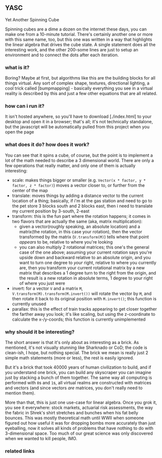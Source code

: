 ## YASC
Yet Another Spinning Cube

Spinning cubes are a dime a dozen on the internet these days, you can make
one from a 10-minute tutorial.  There's certainly another one or more with this same name, too, but this one was written in a way that highlights the linear algebra that drives the cube state.  A single statement does all the interesting work, and the other 200-some lines are just to setup an environment and to connect the dots after each iteration.

### what is it?
Boring? Maybe at first, but algorithms like this are the building blocks for
all things virtual.  Any sort of complex shape, textures, directional lighting,
a cool trick called [bumpmapping] - basically everything you see in a virtual
reality is described by this and just a few other equations that are all related.

### how can i run it?
It isn't hosted anywhere, so you'll have to download [./index.html] to your desktop and open it in a browser; that's all; it's not technically standalone, but the javascript will be automatically pulled from this project when you open the page

### what does it do? how does it work?
You can see that it spins a cube, of course, but the point is to implement a lot
of the math needed to describe a 3 dimensional world.  There are only a few operations that really matter, and only one of them is actually interesting:
- scale: makes things bigger or smaller (e.g. `Vector(x * factor, y * factor, z * factor)`) moves a vector closer to, or further from the center of the map
- translate: moves things by adding a distance vector to the current location of a thing; basically, if i'm at the gas station and need to go to the pet store 3 blocks south and 2 blocks east, then i need to translate my current position by 3-south, 2-east
- transform: this is the fun part where the rotation happens; it comes in two flavors that are actually the same (aka, matrix multiplication):
  - given a vector(roughly speaking, an absolute location) and a matrix(the rotation, in this case your rotation), then the vector transformed by the  matrix (`V.transform(M)`) tells where that point *appears* to be, relative to where you're looking
  - you can also multiply 2 rotational matrices; this one's the general case of the one above; assuming your current rotation says you're upside down and backward relative to an absolute origin, and you want to turn one degree to *your* right, relative to where you currently are, then you transform your current rotational matrix by a new matrix that describes a 1 degree turn to the right from the origin, and the result is a new rotation in absolute terms, 1 degree to your right of where you just were
- invert: for a vector `V` and a matrix `M`, `V.transform(M).transform(M.invert())` will rotate the vector by `M`, and then rotate it back to its original position with `M.invert()`; this function is currently unused
- parallax: this is the effect of train tracks appearing to get closer together the farther away you look; it's like scaling, but using the z-coordinate to calculate the x-/y-coords; this function is currently unimplemented

### why should it be interesting?
The short answer is that it's only about as interesting as a brick.  As mentioned, it's not visually stunning like Sharknado or CoD; the code is clean-ish, I hope, but nothing special.  The brick we mean is really just 2 simple math statements (more or less), the rest is easily ignored.

But it's a brick that took 40000 years of human civilization to build, and if you understand one brick, you can build any skyscraper you can imagine just by stacking a bunch of them together.  The same way all computing is performed with `0`s and `1`s, all virtual realms are constructed with matrices and vectors (and since vectors *are* matrices, you don't really need to mention them).

More than that, this is just one use-case for linear algebra.  Once you grok it, you see it everywhere: stock markets, actuarial risk assessments, the way the fabric in Shrek's shirt stretches and bunches when his fat belly bounces.  This was mostly theoretical math until WWII when someone figured out how useful it was for dropping bombs more accurately than just eyeballing, now it solves all kinds of problems that have nothing to do with 3-dimensional space.  Too much of our great science was only discovered when we wanted to kill people, IMO.

### related links
